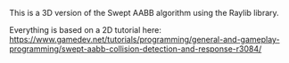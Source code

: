 This is a 3D version of the Swept AABB algorithm using the Raylib library.

Everything is based on a 2D tutorial here: https://www.gamedev.net/tutorials/programming/general-and-gameplay-programming/swept-aabb-collision-detection-and-response-r3084/
